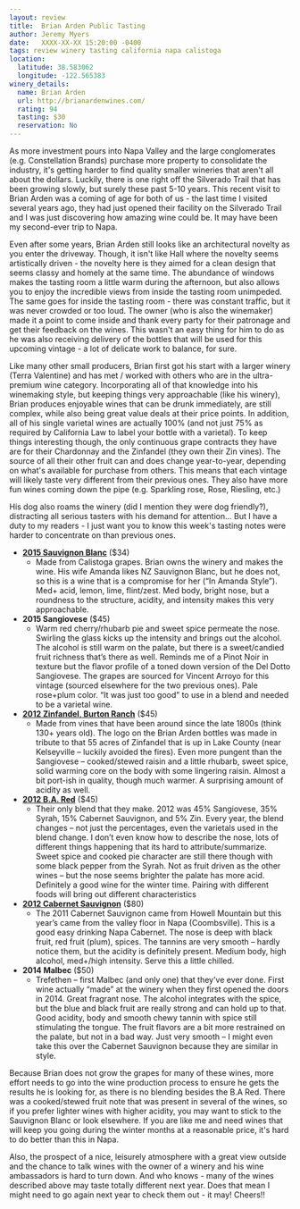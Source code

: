 ```yaml
---
layout: review
title:  Brian Arden Public Tasting
author: Jeremy Myers
date:   XXXX-XX-XX 15:20:00 -0400
tags: review winery tasting california napa calistoga
location:
  latitude: 38.583062
  longitude: -122.565383
winery_details:
  name: Brian Arden
  url: http://brianardenwines.com/
  rating: 94
  tasting: $30
  reservation: No
---
```

As more investment pours into Napa Valley and the large conglomerates (e.g. Constellation Brands) purchase more property to consolidate the industry, it's getting harder to find quality smaller wineries that aren't all about the dollars.  Luckily, there is one right off the Silverado Trail that has been growing slowly, but surely these past 5-10 years.  This recent visit to Brian Arden was a coming of age for both of us - the last time I visited several years ago, they had just opened their facility on the Silverado Trail and I was just discovering how amazing wine could be.  It may have been my second-ever trip to Napa.  

Even after some years, Brian Arden still looks like an architectural novelty as you enter the driveway.  Though, it isn't like Hall where the novelty seems artistically driven - the novelty here is they aimed for a clean design that seems classy and homely at the same time.  The abundance of windows makes the tasting room a little warm during the afternoon, but also allows you to enjoy the incredible views from inside the tasting room unimpeded.  The same goes for inside the tasting room - there was constant traffic, but it was never crowded or too loud.  The owner (who is also the winemaker) made it a point to come inside and thank every party for their patronage and get their feedback on the wines.  This wasn't an easy thing for him to do as he was also receiving delivery of the bottles that will be used for this upcoming vintage - a lot of delicate work to balance, for sure.  

Like many other small producers, Brian first got his start with a larger winery (Terra Valentine) and has met / worked with others who are in the ultra-premium wine category.  Incorporating all of that knowledge into his winemaking style, but keeping things very approachable (like his winery), Brian produces enjoyable wines that can be drunk immediately, are still complex, while also being great value deals at their price points.  In addition, all of his single varietal wines are actually 100% (and not just 75% as required by California Law to label your bottle with a varietal).  To keep things interesting though, the only continuous grape contracts they have are for their Chardonnay and the Zinfandel (they own their Zin vines).  The source of all their other fruit can and does change year-to-year, depending on what's available for purchase from others.   This means that each vintage will likely taste very different from their previous ones.  They also have more fun wines coming down the pipe (e.g. Sparkling rose, Rose, Riesling, etc.)

His dog also roams the winery (did I mention they were dog friendly?), distracting all serious tasters with his demand for attention...  But I have a duty to my readers - I just want you to know this week's tasting notes were harder to concentrate on than previous ones.   

* [**2015 Sauvignon Blanc**](http://store.brianardenwines.com/product/2015-Sauvignon-Blanc) ($34)
  * Made from Calistoga grapes.  Brian owns the winery and makes the wine.  His wife Amanda likes NZ Sauvignon Blanc, but he does not, so this is a wine that is a compromise for her (“In Amanda Style”).  Med+ acid, lemon, lime, flint/zest.  Med body, bright nose, but a roundness to the structure, acidity, and intensity makes this very approachable.
* **2015 Sangiovese** ($45)
  * Warm red cherry/rhubarb pie and sweet spice permeate the nose.  Swirling the glass kicks up the intensity and brings out the alcohol.  The alcohol is still warm on the palate, but there is a sweet/candied fruit richness that’s there as well.  Reminds me of a Pinot Noir in texture but the flavor profile of a toned down version of the Del Dotto Sangiovese.  The grapes are sourced for Vincent Arroyo for this vintage (sourced elsewhere for the two previous ones).  Pale rose+plum color.  “It was just too good” to use in a blend and needed to be a varietal wine.
* [**2012 Zinfandel, Burton Ranch**](http://store.brianardenwines.com/product/2012ZinNV) ($45)
  * Made from vines that have been around since the late 1800s (think 130+ years old).  The logo on the Brian Arden bottles was made in tribute to that 55 acres of Zinfandel that is up in Lake County (near Kelseyville – luckily avoided the fires).  Even more pungent than the Sangiovese – cooked/stewed raisin and a little rhubarb, sweet spice, solid warming core on the body with some lingering raisin.  Almost a bit port-ish in quality, though much warmer.  A surprising amount of acidity as well.  
* [**2012 B.A. Red**](http://store.brianardenwines.com/product/2012BARED) ($45)
  * Their only blend that they make.  2012 was 45% Sangiovese, 35% Syrah, 15% Cabernet Sauvignon, and 5% Zin.  Every year, the blend changes – not just the percentages, even the varietals used in the blend change.  I don’t even know how to describe the nose, lots of different things happening that its hard to attribute/summarize.  Sweet spice and cooked pie character are still there though with some black pepper from the Syrah.  Not as fruit driven as the other wines – but the nose seems brighter the palate has more acid.  Definitely a good wine for the winter time.  Pairing with different foods will bring out different characteristics
* [**2012 Cabernet Sauvignon**](http://store.brianardenwines.com/product/2012-Cabernet-Sauvignon) ($80)
  * The 2011 Cabernet Sauvignon came from Howell Mountain but this year’s came from the valley floor in Napa (Coombsville).  This is a good easy drinking Napa Cabernet.  The nose is deep with black fruit, red fruit (plum), spices.  The tannins are very smooth – hardly notice them, but the acidity is definitely present.  Medium body, high alcohol, med+/high intensity.  Serve this a little chilled.
* **2014 Malbec** ($50)
  * Trefethen – first Malbec (and only one) that they’ve ever done.  First wine actually “made” at the winery when they first opened the doors in 2014.  Great fragrant nose.  The alcohol integrates with the spice, but the blue and black fruit are really strong and can hold up to that.  Good acidity, body and smooth chewy tannin with spice still stimulating the tongue.  The fruit flavors are a bit more restrained on the palate, but not in a bad way.  Just very smooth – I might even take this over the Cabernet Sauvignon because they are similar in style.  

Because Brian does not grow the grapes for many of these wines, more effort needs to go into the wine production process to ensure he gets the results he is looking for, as there is no blending besides the B.A Red.  There was a cooked/stewed fruit note that was present in several of the wines, so if you prefer lighter wines with higher acidity, you may want to stick to the Sauvignon Blanc or look elsewhere.  If you are like me and need wines that will keep you going during the winter months at a reasonable price, it's hard to do better than this in Napa. 

Also, the prospect of a nice, leisurely atmosphere with a great view outside and the chance to talk wines with the owner of a winery and his wine ambassadors is hard to turn down.  And who knows - many of the wines described above may taste totally different next year.  Does that mean I might need to go again next year to check them out - it may!  Cheers!!

